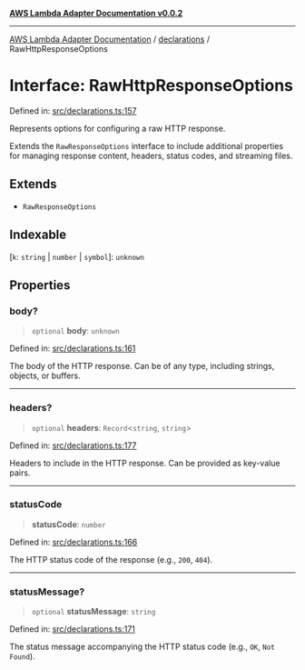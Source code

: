 [**AWS Lambda Adapter Documentation v0.0.2**](../../README.md)

***

[AWS Lambda Adapter Documentation](../../modules.md) / [declarations](../README.md) / RawHttpResponseOptions

# Interface: RawHttpResponseOptions

Defined in: [src/declarations.ts:157](https://github.com/stonemjs/aws-lambda-adapter/blob/9de4b38bb7a5afd4d5599dae1399969698a2422d/src/declarations.ts#L157)

Represents options for configuring a raw HTTP response.

Extends the `RawResponseOptions` interface to include additional properties
for managing response content, headers, status codes, and streaming files.

## Extends

- `RawResponseOptions`

## Indexable

\[`k`: `string` \| `number` \| `symbol`\]: `unknown`

## Properties

### body?

> `optional` **body**: `unknown`

Defined in: [src/declarations.ts:161](https://github.com/stonemjs/aws-lambda-adapter/blob/9de4b38bb7a5afd4d5599dae1399969698a2422d/src/declarations.ts#L161)

The body of the HTTP response. Can be of any type, including strings, objects, or buffers.

***

### headers?

> `optional` **headers**: `Record`\<`string`, `string`\>

Defined in: [src/declarations.ts:177](https://github.com/stonemjs/aws-lambda-adapter/blob/9de4b38bb7a5afd4d5599dae1399969698a2422d/src/declarations.ts#L177)

Headers to include in the HTTP response.
Can be provided as key-value pairs.

***

### statusCode

> **statusCode**: `number`

Defined in: [src/declarations.ts:166](https://github.com/stonemjs/aws-lambda-adapter/blob/9de4b38bb7a5afd4d5599dae1399969698a2422d/src/declarations.ts#L166)

The HTTP status code of the response (e.g., `200`, `404`).

***

### statusMessage?

> `optional` **statusMessage**: `string`

Defined in: [src/declarations.ts:171](https://github.com/stonemjs/aws-lambda-adapter/blob/9de4b38bb7a5afd4d5599dae1399969698a2422d/src/declarations.ts#L171)

The status message accompanying the HTTP status code (e.g., `OK`, `Not Found`).
